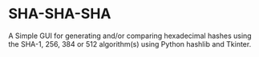 # SHA-SHA-SHA
A Simple GUI for generating and/or comparing hexadecimal hashes using the SHA-1, 256, 384 or 512 algorithm(s) using Python hashlib and Tkinter.
